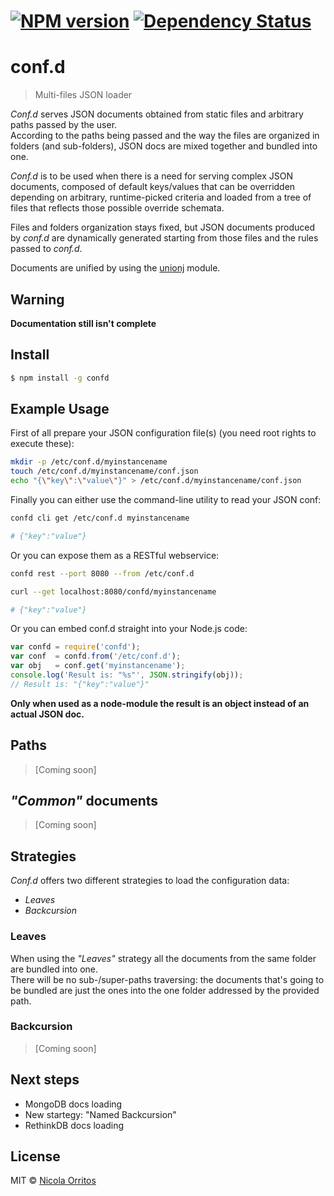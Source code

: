 #  [![NPM version][npm-image]][npm-url] [![Dependency Status][daviddm-image]][daviddm-url]

conf.d
======
> Multi-files JSON loader

_Conf.d_ serves JSON documents obtained from static files and arbitrary paths passed by the user.  
According to the paths being passed and the way the files are organized in folders (and sub-folders), JSON docs are mixed together and bundled into one.

_Conf.d_ is to be used when there is a need for serving complex JSON documents, composed of default keys/values that can be overridden depending on arbitrary, runtime-picked criteria and loaded from a tree of files that reflects those possible override schemata.

Files and folders organization stays fixed, but JSON documents produced by _conf.d_ are dynamically generated starting from those files and the rules passed to _conf.d_.

Documents are unified by using the [unionj](http://github.com/NicolaOrritos/unionj) module.

## Warning
**Documentation still isn't complete**

## Install
```sh
$ npm install -g confd
```


## Example Usage
First of all prepare your JSON configuration file(s) (you need root rights to execute these):
```sh
mkdir -p /etc/conf.d/myinstancename
touch /etc/conf.d/myinstancename/conf.json
echo "{\"key\":\"value\"}" > /etc/conf.d/myinstancename/conf.json
```

Finally you can either use the command-line utility to read your JSON conf:
```sh
confd cli get /etc/conf.d myinstancename

# {"key":"value"}
```

Or you can expose them as a RESTful webservice:
```sh
confd rest --port 8080 --from /etc/conf.d

curl --get localhost:8080/confd/myinstancename

# {"key":"value"}
```

Or you can embed conf.d straight into your Node.js code:
```js
var confd = require('confd');
var conf  = confd.from('/etc/conf.d');
var obj   = conf.get('myinstancename');
console.log('Result is: "%s"', JSON.stringify(obj));
// Result is: "{"key":"value"}"
```
**Only when used as a node-module the result is an object instead of an actual JSON doc.**


## Paths
> [Coming soon]


## _"Common"_ documents
> [Coming soon]


## Strategies
_Conf.d_ offers two different strategies to load the configuration data:
- _Leaves_
- _Backcursion_

### Leaves
When using the _"Leaves"_ strategy all the documents from the same folder are bundled into one.  
There will be no sub-/super-paths traversing: the documents that's going to be bundled are just the ones into the one folder addressed by the provided path.

### Backcursion
> [Coming soon]


## Next steps
- MongoDB docs loading
- New startegy: "Named Backcursion"
- RethinkDB docs loading


## License

MIT © [Nicola Orritos](nicolaorritos.github.io)


[npm-image]: https://badge.fury.io/js/confd.svg
[npm-url]: https://npmjs.org/package/confd
[daviddm-image]: https://david-dm.org/NicolaOrritos/conf.d.svg?theme=shields.io
[daviddm-url]: https://david-dm.org/NicolaOrritos/conf.d
